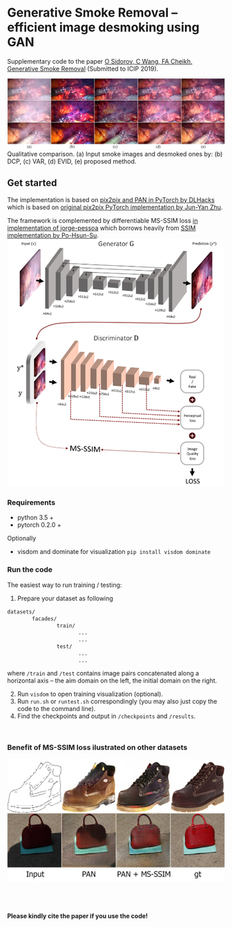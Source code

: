 # Generative Smoke Removal – efficient image desmoking using GAN

Supplementary code to the paper [O Sidorov, C Wang, FA Cheikh. Generative Smoke Removal](https://arxiv.org/abs/1902.00311) (Submitted to ICIP 2019).

![image preview](https://github.com/acecreamu/ssim-pan/blob/master/figs/fig4.jpg)
Qualitative comparison. (a) Input smoke images and desmoked ones by: (b) DCP, (c) VAR, (d) EVID, (e) proposed method.

## Get started
The implementation is based on [pix2pix and PAN in PyTorch by DLHacks](https://github.com/DLHacks/pix2pix_PAN) which is based on [original pix2pix PyTorch implementation by Jun-Yan Zhu](https://github.com/junyanz/pytorch-CycleGAN-and-pix2pix).

The framework is complemented by differentiable MS-SSIM loss [in implementation of jorge-pessoa](https://github.com/jorge-pessoa/pytorch-msssim) which borrows heavily from [SSIM implementation by Po-Hsun-Su](https://github.com/Po-Hsun-Su/pytorch-ssim).
![image_ssim_pan](https://github.com/acecreamu/ssim-pan/blob/master/figs/fig3.jpg)

### Requirements
- python 3.5 +
- pytorch 0.2.0 +

Optionally
- visdom and dominate for visualization ``` pip install visdom dominate ```

### Run the code
The easiest way to run training / testing:

1. Prepare your dataset as following
```
datasets/
        facades/
                train/
                       ...
                       ...
                test/
                       ...
                       ...
```
where `/train` and `/test` contains image pairs concatenated along a horizontal axis – the aim domain on the left, the initial domain on the right.

2. Run `visdom` to open training visualization (optional).
3. Run `run.sh` or `runtest.sh` correspondingly (you may also just copy the code to the command line).
4. Find the checkpoints and output in `/checkpoints` and `/results`.

</br>

### Benefit of MS-SSIM loss ilustrated on other datasets

![image_fig5](https://github.com/acecreamu/ssim-pan/blob/master/figs/fig5.jpg)

</br>
</br>

#### Please kindly cite the paper if you use the code!
